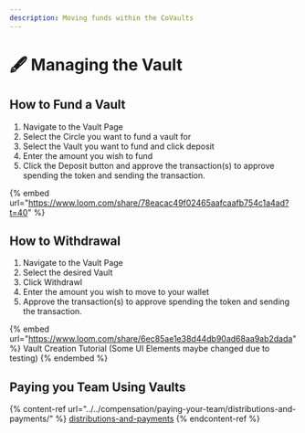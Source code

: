 ```yaml
---
description: Moving funds within the CoVaults
---
```


# 🖋 Managing the Vault

## **How to Fund a Vault**

1. Navigate to the Vault Page
2. Select the Circle you want to fund a vault for
3. Select the Vault you want to fund and click deposit
4. Enter the amount you wish to fund
5. Click the Deposit button and approve the transaction(s) to approve spending the token and sending the transaction.

{% embed url="https://www.loom.com/share/78eacac49f02465aafcaafb754c1a4ad?t=40" %}

## How to Withdrawal

1. Navigate to the Vault Page
2. Select the desired Vault
3. Click Withdrawl&#x20;
4. Enter the amount you wish to move to your wallet
5. Approve the transaction(s) to approve spending the token and sending the transaction.

{% embed url="https://www.loom.com/share/6ec85ae1e38d44db90ad68aa9ab2dada" %}
Vault Creation Tutorial (Some UI Elements maybe changed due to testing)
{% endembed %}

## Paying you Team Using Vaults

{% content-ref url="../../compensation/paying-your-team/distributions-and-payments/" %}
[distributions-and-payments](../../compensation/paying-your-team/distributions-and-payments/)
{% endcontent-ref %}
